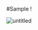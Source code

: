 #Sample !

![untitled](https://github.com/antonfcss/Work-with-View/assets/95831815/24ddeaff-d542-422b-8c22-10cb286eb84e)

